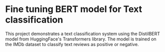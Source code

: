 # Fine tuning BERT model for Text classification

This project demonstrates a text classification system using the DistilBERT model from HuggingFace's Transformers library. The model is trained on the IMDb dataset to classify text reviews as positive or negative.
